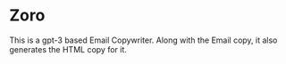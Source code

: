 # Zoro

This is a gpt-3 based Email Copywriter. Along with the Email copy, it also generates the HTML copy for it.